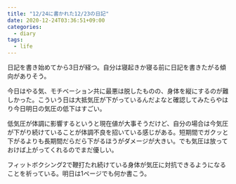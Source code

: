 ```yaml
---
title: "12/24に書かれた12/23の日記"
date: 2020-12-24T03:36:51+09:00
categories:
  - diary
tags:
  - life
---
```


日記を書き始めてから3日が経つ。自分は寝起きか寝る前に日記を書きたがる傾向がありそう。

今日はやる気、モチベーション共に最悪は脱したものの、身体を縦にするのが難しかった。こういう日は大抵気圧が下がっているんだよなと確認してみたらやはり今日明日の気圧の低下はすごい。

低気圧が体調に影響するというと現在値が大事そうだけど、自分の場合は今気圧が下がり続けていることが体調不良を招いている感じがある。短期間でガクッと下がるよりも長期間だらだら下がるほうがダメージが大きい。でも気圧は放っておけば上がってくれるのでまだ優しい。

フィットボクシング2で鞭打たれ続けている身体が気圧に対抗できるようになることを祈っている。明日は1ページでも何か書こう。